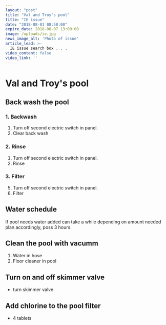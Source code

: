 ```yaml
---
layout: "post"
title: "Val and Troy's pool"
title: "IE issue"
date: "2018-08-01 08:58:00"
expire_date: 2018-08-07 13:00:00
image: /uploads/ie.jpg
news_image_alt: 'Photo of issue'
article_lead: >-
  IE issue search box . . .
video_content: false
video_link: ''
---
```


# Val and Troy's pool

## Back wash the pool
### 1. Backwash
1.  Turn off second electric switch in panel.
2.  Clear back wash

### 2. Rinse
1.  Turn off second electric switch in panel.
2.  Rinse

### 3. Filter
5.  Turn off second electric switch in panel.
6.  Filter

## Water schedule
If pool needs water added can take a while depending on amount needed plan accordingly, poss 3 hours.

## Clean the pool with vacumm
1.  Water in hose
2.  Floor cleaner in pool

## Turn on and off skimmer valve
*   turn skimmer valve

## Add chlorine to the pool filter
*   4 tablets
